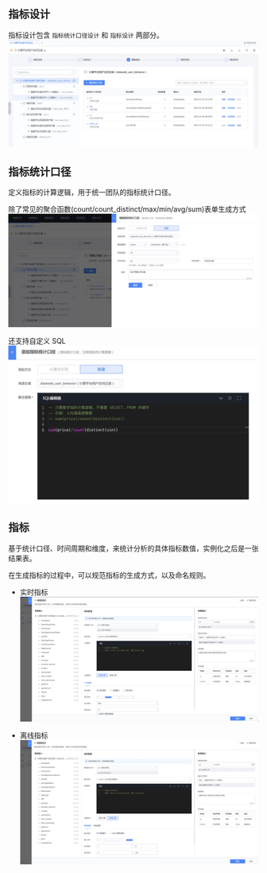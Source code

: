 指标设计
----

指标设计包含 `指标统计口径设计` 和 `指标设计` 两部分。
![-w1598](media/16381509611233.jpg)


## 指标统计口径
定义指标的计算逻辑，用于统一团队的指标统计口径。

除了常见的聚合函数(count/count_distinct/max/min/avg/sum)表单生成方式
![-w1599](media/16381508996186.jpg)

还支持自定义 SQL
![-w939](media/16381513529294.jpg)



## 指标
基于统计口径、时间周期和维度，来统计分析的具体指标数值，实例化之后是一张结果表。

在生成指标的过程中，可以规范指标的生成方式，以及命名规则。

- 实时指标
![-w1916](media/16381509216339.jpg)

- 离线指标
![-w1914](media/16381509373190.jpg)


